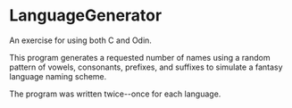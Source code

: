 # LanguageGenerator

An exercise for using both C and Odin.

This program generates a requested number of names using a random pattern of vowels, consonants, prefixes, and suffixes to simulate a fantasy language naming scheme.

The program was written twice--once for each language.

